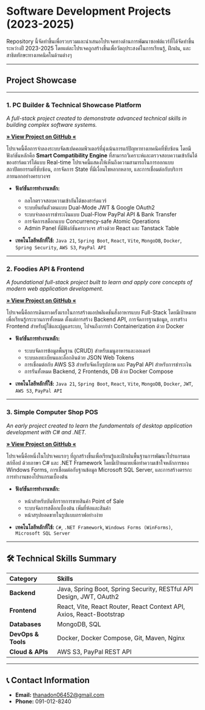 # Software Development Projects (2023-2025)

Repository นี้จัดทำขึ้นเพื่อรวบรวมและนำเสนอโปรเจคทางด้านการพัฒนาซอฟต์แวร์ที่ได้จัดทำขึ้นระหว่างปี 2023-2025 โดยแต่ละโปรเจคถูกสร้างขึ้นเพื่อวัตถุประสงค์ในการเรียนรู้, ฝึกฝน, และสาธิตทักษะทางเทคนิคในด้านต่างๆ

---

## Project Showcase

---

### 1. PC Builder & Technical Showcase Platform

*A full-stack project created to demonstrate advanced technical skills in building complex software systems.*

**[» View Project on GitHub «](https://github.com/ThanDK/fullstack-pc-builder.git)**

โปรเจคนี้คือการจำลองระบบจัดสเปคคอมพิวเตอร์ที่มุ่งเน้นการแก้ปัญหาทางเทคนิคที่ซับซ้อน โดยมีฟังก์ชันหลักคือ **Smart Compatibility Engine** ที่สามารถวิเคราะห์และตรวจสอบความเข้ากันได้ของฮาร์ดแวร์ได้แบบ Real-time โปรเจคนี้แสดงให้เห็นถึงความสามารถในการออกแบบสถาปัตยกรรมที่ซับซ้อน, การจัดการ State ที่มีเงื่อนไขหลากหลาย, และการเชื่อมต่อกับบริการภายนอกอย่างครบวงจร

-   **ฟังก์ชันการทำงานหลัก:**
    -   กลไกตรวจสอบความเข้ากันได้ของฮาร์ดแวร์ 
    -   ระบบยืนยันตัวตนแบบ Dual-Mode JWT & Google OAuth2
    -   ระบบจำลองการชำระเงินแบบ Dual-Flow PayPal API & Bank Transfer
    -   การจัดการสต็อกแบบ Concurrency-safe Atomic Operations
    -   Admin Panel ที่มีฟังก์ชันครบวงจร สร้างด้วย React และ Tanstack Table

-   **เทคโนโลยีหลักที่ใช้:**
    `Java 21`, `Spring Boot`, `React`, `Vite`, `MongoDB`, `Docker`, `Spring Security`, `AWS S3`, `PayPal API`

---

### 2. Foodies API & Frontend

*A foundational full-stack project built to learn and apply core concepts of modern web application development.*

**[» View Project on GitHub «](https://github.com/ThanDK/study-project-foodshop.git)**

โปรเจคนี้คือการเดินทางครั้งแรกในการสร้างแอปพลิเคชันสั่งอาหารแบบ Full-Stack โดยมีเป้าหมายเพื่อเรียนรู้กระบวนการทั้งหมด ตั้งแต่การสร้าง Backend API, การจัดการฐานข้อมูล, การสร้าง Frontend สำหรับผู้ใช้และผู้ดูแลระบบ, ไปจนถึงการทำ Containerization ด้วย Docker

-   **ฟังก์ชันการทำงานหลัก:**
    -   ระบบจัดการข้อมูลพื้นฐาน (CRUD) สำหรับเมนูอาหารและออเดอร์
    -   ระบบลงทะเบียนและล็อกอินด้วย JSON Web Tokens 
    -   การเชื่อมต่อกับ AWS S3 สำหรับจัดเก็บรูปภาพ และ PayPal API สำหรับการชำระเงิน
    -   การรันทั้งหมด Backend, 2 Frontends, DB ด้วย Docker Compose

-   **เทคโนโลยีหลักที่ใช้:**
    `Java 21`, `Spring Boot`, `React`, `Vite`, `MongoDB`, `Docker`, `JWT`, `AWS S3`, `PayPal API`

---

### 3. Simple Computer Shop POS

*An early project created to learn the fundamentals of desktop application development with C# and .NET.*

**[» View Project on GitHub «](https://github.com/ThanDK/WinForms-ComputerShop-POS.git)**

โปรเจคนี้คือหนึ่งในโปรเจคแรกๆ ที่ถูกสร้างขึ้นเพื่อเรียนรู้และฝึกฝนพื้นฐานการพัฒนาโปรแกรมเดสก์ท็อป ด้วยภาษา C# และ .NET Framework โดยมีเป้าหมายเพื่อทำความเข้าใจหลักการของ Windows Forms, การเชื่อมต่อกับฐานข้อมูล Microsoft SQL Server, และการสร้างตรรกะการทำงานของโปรแกรมเบื้องต้น

-   **ฟังก์ชันการทำงานหลัก:**
    -   หน้าสำหรับบันทึกรายการขายสินค้า Point of Sale
    -   ระบบจัดการสต็อกเบื้องต้น เพิ่มยี่ห้อและสินค้า
    -   หน้าสรุปยอดขายในรูปแบบกราฟอย่างง่าย

-   **เทคโนโลยีหลักที่ใช้:**
    `C#`, `.NET Framework`, `Windows Forms (WinForms)`, `Microsoft SQL Server`

---

## 🛠️ Technical Skills Summary

| Category | Skills |
| :--- | :--- |
| **Backend** | Java, Spring Boot, Spring Security, RESTful API Design, JWT, OAuth2 |
| **Frontend** | React, Vite, React Router, React Context API, Axios, React-Bootstrap |
| **Databases** | MongoDB, SQL |
| **DevOps & Tools** | Docker, Docker Compose, Git, Maven, Nginx |
| **Cloud & APIs** | AWS S3, PayPal REST API |

---

## 📞 Contact Information

-   **Email:** thanadon06452@gmail.com
-   **Phone:** 091-012-8240
